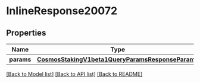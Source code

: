 # InlineResponse20072

## Properties
Name | Type | Description | Notes
------------ | ------------- | ------------- | -------------
**params** | [**CosmosStakingV1beta1QueryParamsResponseParams**](CosmosStakingV1beta1QueryParamsResponseParams.md) |  | [optional] 

[[Back to Model list]](../README.md#documentation-for-models) [[Back to API list]](../README.md#documentation-for-api-endpoints) [[Back to README]](../README.md)

